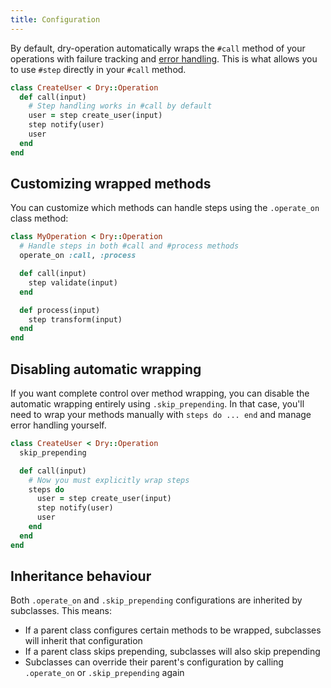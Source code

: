 ```yaml
---
title: Configuration
---
```


By default, dry-operation automatically wraps the `#call` method of your operations with failure tracking and [error handling](//page/error-handling). This is what allows you to use `#step` directly in your `#call` method.

```ruby
class CreateUser < Dry::Operation
  def call(input)
    # Step handling works in #call by default
    user = step create_user(input)
    step notify(user)
    user
  end
end
```

## Customizing wrapped methods

You can customize which methods can handle steps using the `.operate_on` class method:

```ruby
class MyOperation < Dry::Operation
  # Handle steps in both #call and #process methods
  operate_on :call, :process

  def call(input)
    step validate(input)
  end

  def process(input)
    step transform(input)
  end
end
```

## Disabling automatic wrapping

If you want complete control over method wrapping, you can disable the automatic wrapping entirely using `.skip_prepending`. In that case, you'll need to wrap your methods manually with `steps do ... end` and manage error handling yourself.

```ruby
class CreateUser < Dry::Operation
  skip_prepending

  def call(input)
    # Now you must explicitly wrap steps
    steps do
      user = step create_user(input)
      step notify(user)
      user
    end
  end
end
```

## Inheritance behaviour

Both `.operate_on` and `.skip_prepending` configurations are inherited by subclasses. This means:

- If a parent class configures certain methods to be wrapped, subclasses will inherit that configuration
- If a parent class skips prepending, subclasses will also skip prepending
- Subclasses can override their parent's configuration by calling `.operate_on` or `.skip_prepending` again
